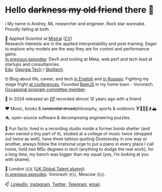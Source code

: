 # Hello ~~darkness my old friend~~ there 👋

ℹ️ My name is Andrey. ML researcher and engineer. Rock star wannabe. Proudly failing at both.

💼 Applied Scientist at [Mistral](https://mistral.ai/) ([CV](https://faillearnrepeat.net/cv))      
Research interests are in the applied interpretability and post-training. Eager to explore why models are the way they are for control and performance gains.        
<ins>In previous episodes</ins>: DevX and tooling at Meta, web perf and tech lead at startups and consultancies.    
<ins>Edu</ins>: [Georgia Tech](https://blog.faillearnrepeat.net/how-to-get-an-online-masters-in-cs-for-a-price-of-your-morning-latte) / [Skoltech](https://new.skoltech.ru/en/programs/msc-data-sciences).    

🤓 Blog about life, career, and tech [in English](https://blog.faillearnrepeat.net/) and [in Russian](https://t.me/fail_learn_repeat). Fighting my stage fright [at conferences](https://github.com/fxlrnrpt/talks). Founded [BeerJS](https://github.com/beerjs/voronezh) in my home town - Voronezh. [Occasional program committee member](https://docs.google.com/spreadsheets/d/1G1KiWarMH9J1rRToRJFnbTwyOcwOXU056g0INIkT4_w/edit?usp=sharing).

🎵 In 2024 released an [EP](https://notsoalive.faillearnrepeat.net/) recorded almost 10 years ago with a friend

❤️ Music, books & ~~existential dread~~philosophy, sports & outdoors 🏋🥊🚴🏃🏂🏔⛺, open-source software & decomposing engineering puzzles.

🎉 Fun facts: lived in a recording studio inside a former bomb shelter (and even owned a tiny part of it), studied at a college of music twice (dropped out twice as well), have three tattoos quoting Dostoevsky in one way or another, always follow the irrational urge to put a piano in every place I call home, hold two MSc degrees in tech (anything to dodge the real work), for a long time, my bench was bigger than my squat (yes, I’m looking at you with shame).

📌 London 🇬🇧 ([UK Global Talent alumni](https://github.com/fxlrnrpt/uk-global-talent-visa-guide)).     
<ins>In previous episodes</ins>: Voronezh 🇷🇺, Moscow 🇷🇺. 

📫 [LinkedIn](https://www.linkedin.com/in/faillearnrepeat/), [Instagram](https://www.instagram.com/fxlrnrpt/), [Twitter](https://twitter.com/fxlrnrpt), [Telegram](https://t.me/fxlrnrpt), [email](mailto:andrey@faillearnrepeat.net).
